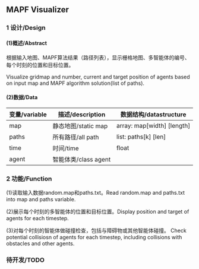 ## MAPF Visualizer

### 1 设计/Design
#### (1)概述/Abstract

根据输入地图、MAPF算法结果（路径列表），显示栅格地图、多智能体的编号、每个时刻的位置和目标位置。

Visualize gridmap and number, current and target position of agents based on input map and MAPF algorithm solution(list of paths). 

#### (2)数据/Data
|变量/variable|描述/description|数据结构/datastructure|
|-|-|-|
|map|静态地图/static map|array: map[width] [length]|
|paths|所有路径/all path|list: paths[k] [len]|
|time|时间/time|float|
|agent|智能体类/class agent||

### 2 功能/Function
(1)读取输入数据random.map和paths.txt。Read random.map and paths.txt into map and paths variable.

(2)展示每个时刻的多智能体的位置和目标位置。Display position and target of agents for each timestep.

(3)对每个时刻的智能体做碰撞检查，包括与障碍物或其他智能体碰撞。
Check potential collisiosn of agents for each timestep, including collisions with obstacles and other agents. 

### 待开发/TODO



